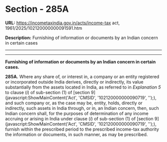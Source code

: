 # Section - 285A

**URL:** https://incometaxindia.gov.in/acts/income-tax act, 1961/2025/102120000000091591.htm

**Description:** Furnishing of information or documents by an Indian concern in certain cases

---

****

**Furnishing of information or documents by an Indian concern in certain cases.**

**285A.** Where any share of, or interest in, a company or an entity registered or incorporated outside India derives, directly or indirectly, its value substantially from the assets located in India, as referred to in _Explanation 5_ to clause (_i_) of sub-section (1) of [section 9](javascript:ShowMainContent\('Act', 'CMSID', '102120000000090719', ''\);), and such company or, as the case may be, entity, holds, directly or indirectly, such assets in India through, or in, an Indian concern, then, such Indian concern shall, for the purposes of determination of any income accruing or arising in India under clause (_i_) of sub-section (1) of [section 9](javascript:ShowMainContent\('Act', 'CMSID', '102120000000090719', ''\);), furnish within the prescribed period to the prescribed income-tax authority the information or documents, in such manner, as may be prescribed.